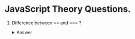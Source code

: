 # JavaScript Theory Questions.

1.  Difference between == and === ?
    <details>
        <summary>Answer</summary>
        
        `==` is a abstract equality operator.
        `===` is a strict equality operator.
        
        Abstract equality: Checks the type of both operands, if type is same then it calls Strict equality operator (===). If types are not same then type conversion occurs (coercion) and then comparision happens.

        Strict equality: Checks type of both operands, if types are different then it returns false. If types are same then value comparision happens. (strict operator never do type conversion)

        [Note: Both Abstract and Strict equality operator checks type of the operands :)]
    </details>
